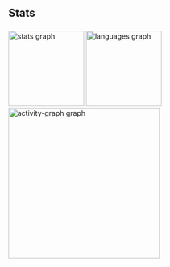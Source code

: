 <h2 align="left">Stats</h2>

###

<div align="left">
  <img src="https://github-readme-stats.vercel.app/api?username=Andrelon-de-Souza&hide_title=false&hide_rank=false&show_icons=true&include_all_commits=true&count_private=true&disable_animations=false&theme=gotham&locale=en&hide_border=false&order=1" height="150" alt="stats graph"  />
  <img src="https://github-readme-stats.vercel.app/api/top-langs?username=Andrelon-de-Souza&locale=en&hide_title=false&layout=compact&card_width=320&langs_count=5&theme=gotham&hide_border=false&order=2" height="150" alt="languages graph"  />
  <img src="https://github-readme-activity-graph.vercel.app/graph?username=Andrelon-de-Souza&radius=16&theme=gotham&area=true&order=5" height="300" alt="activity-graph graph"  />
</div>

###
